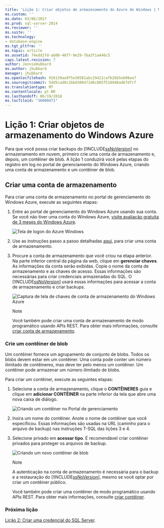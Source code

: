 ```yaml
---
title: 'Lição 1: Criar objetos de armazenamento do Azure do Windows | Microsoft Docs'
ms.custom: ''
ms.date: 03/06/2017
ms.prod: sql-server-2014
ms.reviewer: ''
ms.suite: ''
ms.technology:
- database-engine
ms.tgt_pltfrm: ''
ms.topic: article
ms.assetid: 74edd1fd-ab00-46f7-9e29-7ba3f1a446c5
caps.latest.revision: 7
author: JennieHubbard
ms.author: jhubbard
manager: jhubbard
ms.openlocfilehash: 916139aa9f5e30581abc29421cafb2bb5eb06ee7
ms.sourcegitcommit: 5dd5cad0c1bbd308471d6c885f516948ad67dfcf
ms.translationtype: MT
ms.contentlocale: pt-BR
ms.lasthandoff: 06/19/2018
ms.locfileid: "36009471"
---
```

# <a name="lesson-1-create-windows-azure-storage-objects"></a>Lição 1: Criar objetos de armazenamento do Windows Azure
  Para que você possa criar backups do [!INCLUDE[ssNoVersion](../includes/ssnoversion-md.md)] no armazenamento em nuvem, primeiro crie uma conta de armazenamento e, depois, um contêiner de blob. A lição 1 conduzirá você pelas etapas do registro em log no portal de gerenciamento do Windows Azure, criando uma conta de armazenamento e um contêiner de blob.  
  
## <a name="create-a-storage-account"></a>Criar uma conta de armazenamento  
 Para criar uma conta de armazenamento no portal de gerenciamento do Windows Azure, execute as seguintes etapas:  
  
1.  Entre ao portal de gerenciamento do Windows Azure usando sua conta. Se você não tiver uma conta do Windows Azure, [visite avaliação gratuita de 3 meses do Windows Azure](http://go.microsoft.com/fwlink/?LinkId=271927).  
  
     ![Tela de logon do Azure Windows](../../2014/tutorials/media/windowazurelogin-backuptocloud.gif "tela de logon do Azure do Windows")  
  
2.  Use as instruções passo a passo detalhadas [aqui](http://go.microsoft.com/fwlink/?LinkId=271926), para criar uma conta de armazenamento.  
  
3.  Procure a conta de armazenamento que você criou na etapa anterior. Na parte inferior central da página da web, clique em **gerenciar chaves**. As informações da conta serão exibidas. Copie o nome da conta de armazenamento e as chaves de acesso. Essas informações são necessárias para criar credenciais armazenadas do SQL. O [!INCLUDE[ssNoVersion](../includes/ssnoversion-md.md)] usará essas informações para acessar a conta de armazenamento e criar backups.  
  
     ![Captura de tela de chaves de conta de armazenamento do Windows Azure](../../2014/tutorials/media/manageaccesskeys-backuptocloud.gif "captura de tela de chaves de conta de armazenamento do Windows Azure")  
  
    > [!NOTE]  
    >  Você também pode criar uma conta de armazenamento de modo programático usando APIs REST. Para obter mais informações, consulte [criar conta de armazenamento](http://go.microsoft.com/fwlink/?LinkId=271928).  
  
### <a name="create-a-blob-container"></a>Crie um contêiner de blob  
 Um contêiner fornece um agrupamento de conjunto de blobs. Todos os blobs devem estar em um contêiner. Uma conta pode conter um número ilimitado de contêineres, mas deve ter pelo menos um contêiner. Um contêiner pode armazenar um número ilimitado de blobs.  
  
 Para criar um contêiner, execute as seguintes etapas:  
  
1.  Selecione a conta de armazenamento, clique o **CONTÊINERES** guia e clique em **adicionar CONTÊINER** na parte inferior da tela que abre uma nova caixa de diálogo.  
  
     ![Criando um contêiner no Portal de gerenciamento](../../2014/tutorials/media/backuptocloud.gif "criar um contêiner no Portal de gerenciamento")  
  
2.  Insira um nome do contêiner. Anote o nome de contêiner que você especificou. Essas informações são usadas na URL (caminho para o arquivo de backup) nas instruções T-SQL das lições 3 e 4.  
  
3.  Selecione privado em **acessar tipo**. É recomendável criar contêiner privados para proteger os arquivos de backup.  
  
     ![Criando um novo contêiner de blob](../../2014/tutorials/media/backuptocloud-newblobcontainer.gif "criando um novo contêiner de blob")  
  
    > [!NOTE]  
    >  A autenticação na conta de armazenamento é necessária para o backup e a restauração do [!INCLUDE[ssNoVersion](../includes/ssnoversion-md.md)], mesmo se você optar por criar um contêiner público.  
    >   
    >  Você também pode criar uma contêiner de modo programático usando APIs REST. Para obter mais informações, consulte [criar contêiner](http://go.microsoft.com/fwlink/?LinkId=271946).  
  
### <a name="next-lesson"></a>Próxima lição  
 [Lição 2: Criar uma credencial do SQL Server](../../2014/tutorials/lesson-2-create-a-sql-server-credential.md).  
  
  